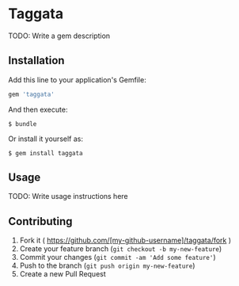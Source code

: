 # Taggata

TODO: Write a gem description

## Installation

Add this line to your application's Gemfile:

```ruby
gem 'taggata'
```

And then execute:

    $ bundle

Or install it yourself as:

    $ gem install taggata

## Usage

TODO: Write usage instructions here

## Contributing

1. Fork it ( https://github.com/[my-github-username]/taggata/fork )
2. Create your feature branch (`git checkout -b my-new-feature`)
3. Commit your changes (`git commit -am 'Add some feature'`)
4. Push to the branch (`git push origin my-new-feature`)
5. Create a new Pull Request
